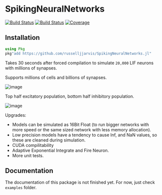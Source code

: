 # SpikingNeuralNetworks

[![Build Status](https://travis-ci.com/AStupidBear/SpikingNeuralNetworks.jl.svg?branch=master)](https://travis-ci.com/AStupidBear/SpikingNeuralNetworks.jl)
[![Build Status](https://ci.appveyor.com/api/projects/status/github/AStupidBear/SpikingNeuralNetworks.jl?svg=true)](https://ci.appveyor.com/project/AStupidBear/SpikingNeuralNetworks-jl)
[![Coverage](https://codecov.io/gh/AStupidBear/SpikingNeuralNetworks.jl/branch/master/graph/badge.svg)](https://codecov.io/gh/AStupidBear/SpikingNeuralNetworks.jl)

## Installation

```julia
using Pkg
pkg"add https://github.com/russelljjarvis/SpikingNeuralNetworks.jl"
```

Takes 30 seconds after forced compilation to simulate `20,000` LIF neurons with millions of synapses.

Supports millions of cells and billions of synapses.

![image](https://user-images.githubusercontent.com/7786645/227809077-b7b19bf0-cffc-493f-9d28-2034d1bdf038.png)

Top half excitatory population, bottom half inhibitory population.

![image](https://user-images.githubusercontent.com/7786645/227809116-d7180fbd-e937-4bdb-bb0d-77645c1eb284.png)

Upgrades:

* Models can be simulated as 16Bit Float (to run bigger networks with more speed or the same sized network with less memory allocation).
*   Low precision models have a tendency to cause Inf, and NaN values, so these are cleaned during simulation.
* CUDA compilitability
* Adaptive Exponential Integrate and Fire Neuron.
* More unit tests.



## Documentation

The documentation of this package is not finished yet. For now, just check `examples` folder.
